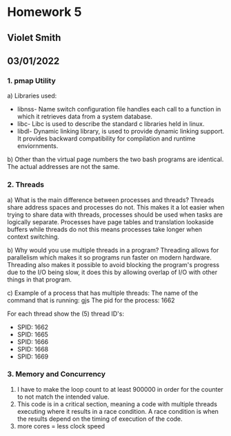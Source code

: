 # Homework 5
## Violet Smith
## 03/01/2022

### 1. pmap Utility

a) Libraries used:
<ul>
    <li> libnss- Name switch configuration file handles each call to a function in which it retrieves data from a system database.
    </li>
    <li> libc- Libc is used to describe the standard c libraries held in linux.
    </li>
    <li> libdl- Dynamic linking library, is used to provide dynamic linking support. It provides backward compatibility for compilation and runtime enviornments.
    </li>

</ul>

b) Other than the virtual page numbers the two bash programs are identical. The actual addresses are not the same.

### 2. Threads

a) What is the main difference between processes and threads?
Threads share address spaces and processes do not. This makes it a lot easier when trying to share data with threads, processes should be used when tasks are logically separate. Processes have page tables and translation lookaside buffers while threads do not this means processes take longer when context switching.


b) Why would you use multiple threads in a program?
Threading allows for parallelism which makes it so programs run faster on modern hardware. Threading also makes it possible to avoid blocking the program's progress due to the I/O being slow, it does this by allowing overlap of I/O with other things in that program. 

c) Example of a process that has multiple threads: 
The name of the command that is running: gjs
The pid for the process: 1662

For each thread show the (5) thread ID's: <ul> <li> SPID: 1662 </li> <li> SPID: 1665 </li> <li>SPID: 1666 </li> <li> SPID: 1668 </li> <li> SPID: 1669 </li>
    </ul>

### 3. Memory and Concurrency
<ol>
    <li> I have to make the loop count to at least 900000 in order for the counter to not match the intended value.  </li>
    <li> This code is in a critical section, meaning a code with multiple threads executing where it results in a race condition. A race condition is when the results depend on the timing of execution of the code. </li>
    <li> more cores = less clock speed </li>
   </ol> 
